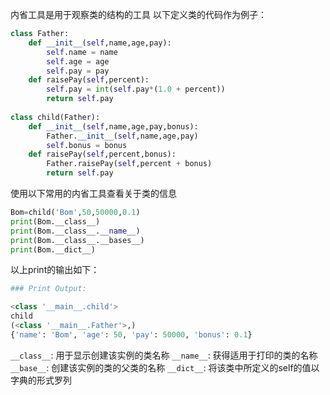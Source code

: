 内省工具是用于观察类的结构的工具
以下定义类的代码作为例子：
``` python
class Father:
    def __init__(self,name,age,pay):
        self.name = name
        self.age = age
        self.pay = pay
    def raisePay(self,percent):
        self.pay = int(self.pay*(1.0 + percent))
        return self.pay
  
class child(Father):
    def __init__(self,name,age,pay,bonus):
        Father.__init__(self,name,age,pay)
        self.bonus = bonus    
    def raisePay(self,percent,bonus):
        Father.raisePay(self,percent + bonus)
        return self.pay
```
使用以下常用的内省工具查看关于类的信息
``` python
Bom=child('Bom',50,50000,0.1)
print(Bom.__class__)
print(Bom.__class__.__name__)
print(Bom.__class__.__bases__)
print(Bom.__dict__)
```
以上print的输出如下：
``` python
### Print Output:

<class '__main__.child'> 
child 
(<class '__main__.Father'>,) 
{'name': 'Bom', 'age': 50, 'pay': 50000, 'bonus': 0.1}
```
`__class__`: 用于显示创建该实例的类名称
`__name__`: 获得适用于打印的类的名称
`__base__`: 创建该实例的类的父类的名称
`__dict__`: 将该类中所定义的self的值以字典的形式罗列
